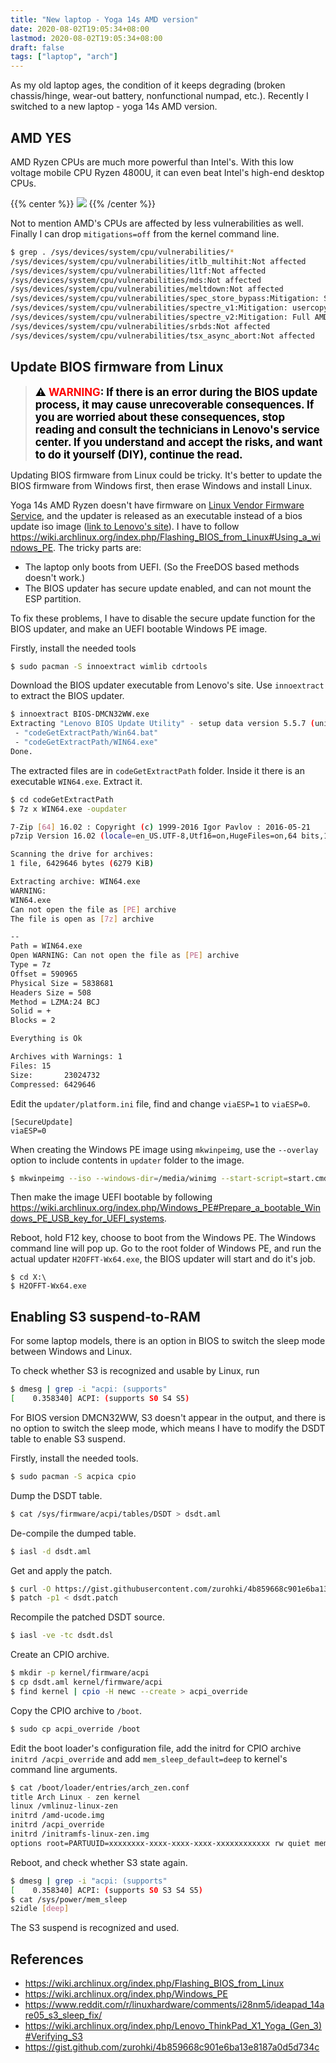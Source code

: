 ```yaml
---
title: "New laptop - Yoga 14s AMD version"
date: 2020-08-02T19:05:34+08:00
lastmod: 2020-08-02T19:05:34+08:00
draft: false
tags: ["laptop", "arch"]
---
```


As my old laptop ages, the condition of it keeps degrading (broken chassis/hinge, wear-out battery, nonfunctional numpad, etc.). Recently I switched to a new laptop - yoga 14s AMD version.

<!--more-->

## AMD YES

AMD Ryzen CPUs are much more powerful than Intel's. With this low voltage mobile CPU  Ryzen 4800U, it can even beat Intel's high-end desktop CPUs.

{{% center %}}
![](/image/4800u_ladder.webp)
{{% /center %}}

Not to mention AMD's CPUs are affected by less vulnerabilities as well. Finally I can drop `mitigations=off` from the kernel command line.

```bash
$ grep . /sys/devices/system/cpu/vulnerabilities/*
/sys/devices/system/cpu/vulnerabilities/itlb_multihit:Not affected
/sys/devices/system/cpu/vulnerabilities/l1tf:Not affected
/sys/devices/system/cpu/vulnerabilities/mds:Not affected
/sys/devices/system/cpu/vulnerabilities/meltdown:Not affected
/sys/devices/system/cpu/vulnerabilities/spec_store_bypass:Mitigation: Speculative Store Bypass disabled via prctl and seccomp
/sys/devices/system/cpu/vulnerabilities/spectre_v1:Mitigation: usercopy/swapgs barriers and __user pointer sanitization
/sys/devices/system/cpu/vulnerabilities/spectre_v2:Mitigation: Full AMD retpoline, IBPB: conditional, IBRS_FW, STIBP: conditional, RSB filling
/sys/devices/system/cpu/vulnerabilities/srbds:Not affected
/sys/devices/system/cpu/vulnerabilities/tsx_async_abort:Not affected
```

## Update BIOS firmware from Linux

> **<span style="color:black; font-size:1.2em;"> :warning:  <span style="color:red;">WARNING</span>: If there is an error during the BIOS update process, it may cause unrecoverable consequences. If you are worried about these consequences, stop reading and consult the technicians in Lenovo's service center. If you understand and accept the risks, and want to do it yourself (DIY), continue the read.</span>**

Updating BIOS firmware from Linux could be tricky. It's better to update the BIOS firmware from Windows first, then erase Windows and install Linux.

Yoga 14s AMD Ryzen doesn't have firmware on [Linux Vendor Firmware Service](https://fwupd.org/), and the updater is released as an executable instead of a bios update iso image ([link to Lenovo's site](https://newsupport.lenovo.com.cn/driveList.html?fromsource=driveList&selname=LR0CBAQV)). I have to follow <https://wiki.archlinux.org/index.php/Flashing_BIOS_from_Linux#Using_a_windows_PE>. The tricky parts are:
- The laptop only boots from UEFI. (So the FreeDOS based methods doesn't work.)
- The BIOS updater has secure update enabled, and can not mount the ESP partition.

To fix these problems, I have to disable the secure update function for the BIOS updater, and make an UEFI bootable Windows PE image.

Firstly, install the needed tools
```bash
$ sudo pacman -S innoextract wimlib cdrtools
```

Download the BIOS updater executable from Lenovo's site. Use `innoextract` to extract the BIOS updater.
```bash
$ innoextract BIOS-DMCN32WW.exe
Extracting "Lenovo BIOS Update Utility" - setup data version 5.5.7 (unicode)
 - "codeGetExtractPath/Win64.bat"
 - "codeGetExtractPath/WIN64.exe"
Done.
```

The extracted files are in `codeGetExtractPath` folder. Inside it there is an executable `WIN64.exe`. Extract it.
```bash
$ cd codeGetExtractPath
$ 7z x WIN64.exe -oupdater

7-Zip [64] 16.02 : Copyright (c) 1999-2016 Igor Pavlov : 2016-05-21
p7zip Version 16.02 (locale=en_US.UTF-8,Utf16=on,HugeFiles=on,64 bits,16 CPUs AMD Ryzen 7 4800U with Radeon Graphics          (860F01),ASM,AES-NI)

Scanning the drive for archives:
1 file, 6429646 bytes (6279 KiB)

Extracting archive: WIN64.exe
WARNING:
WIN64.exe
Can not open the file as [PE] archive
The file is open as [7z] archive

--
Path = WIN64.exe
Open WARNING: Can not open the file as [PE] archive
Type = 7z
Offset = 590965
Physical Size = 5838681
Headers Size = 508
Method = LZMA:24 BCJ
Solid = +
Blocks = 2

Everything is Ok

Archives with Warnings: 1
Files: 15
Size:       23024732
Compressed: 6429646
```
Edit the `updater/platform.ini` file, find and change `viaESP=1` to `viaESP=0`.
```
[SecureUpdate]
viaESP=0
```

When creating the Windows PE image using `mkwinpeimg`, use the `--overlay` option to include contents in `updater` folder to the image.
```bash
$ mkwinpeimg --iso --windows-dir=/media/winimg --start-script=start.cmd winpe.iso --overlay codeGetExtractPath/updater

```

Then make the image UEFI bootable by following <https://wiki.archlinux.org/index.php/Windows_PE#Prepare_a_bootable_Windows_PE_USB_key_for_UEFI_systems>.

Reboot, hold F12 key, choose to boot from the Windows PE. The Windows command line will pop up. Go to the root folder of Windows PE, and run the actual updater `H2OFFT-Wx64.exe`, the BIOS updater will start and do it's job.
```
$ cd X:\
$ H2OFFT-Wx64.exe
```

## Enabling S3 suspend-to-RAM

For some laptop models, there is an option in BIOS to switch the sleep mode between Windows and Linux.

To check whether S3 is recognized and usable by Linux, run
```bash
$ dmesg | grep -i "acpi: (supports"
[    0.358340] ACPI: (supports S0 S4 S5)
```

For BIOS version DMCN32WW, S3 doesn't appear in the output, and there is no option to switch the sleep mode, which means I have to modify the DSDT table to enable S3 suspend.

Firstly, install the needed tools.
```bash
$ sudo pacman -S acpica cpio
```

Dump the DSDT table.
```bash
$ cat /sys/firmware/acpi/tables/DSDT > dsdt.aml
```

De-compile the dumped table.
```bash
$ iasl -d dsdt.aml
```

Get and apply the patch.
```bash
$ curl -O https://gist.githubusercontent.com/zurohki/4b859668c901e6ba13e8187a0d5d734c/raw/a04e217f273630cfae8ab3aa82002e99b9b039d5/dsdt.patch
$ patch -p1 < dsdt.patch
```

Recompile the patched DSDT source.
```bash
$ iasl -ve -tc dsdt.dsl
```

Create an CPIO archive.
```bash
$ mkdir -p kernel/firmware/acpi
$ cp dsdt.aml kernel/firmware/acpi
$ find kernel | cpio -H newc --create > acpi_override
```

Copy the CPIO archive to `/boot`.
```bash
$ sudo cp acpi_override /boot
```

Edit the boot loader's configuration file, add the initrd for CPIO archive `initrd /acpi_override` and add `mem_sleep_default=deep` to kernel's command line arguments.
```bash
$ cat /boot/loader/entries/arch_zen.conf
title Arch Linux - zen kernel
linux /vmlinuz-linux-zen
initrd /amd-ucode.img
initrd /acpi_override
initrd /initramfs-linux-zen.img
options root=PARTUUID=xxxxxxxx-xxxx-xxxx-xxxx-xxxxxxxxxxxx rw quiet mem_sleep_default=deep
```

Reboot, and check whether S3 state again.
```bash
$ dmesg | grep -i "acpi: (supports"
[    0.358340] ACPI: (supports S0 S3 S4 S5)
$ cat /sys/power/mem_sleep
s2idle [deep]
```

The S3 suspend is recognized and used.

## References
- <https://wiki.archlinux.org/index.php/Flashing_BIOS_from_Linux>
- <https://wiki.archlinux.org/index.php/Windows_PE>
- <https://www.reddit.com/r/linuxhardware/comments/i28nm5/ideapad_14are05_s3_sleep_fix/>
- <https://wiki.archlinux.org/index.php/Lenovo_ThinkPad_X1_Yoga_(Gen_3)#Verifying_S3>
- <https://gist.github.com/zurohki/4b859668c901e6ba13e8187a0d5d734c>
